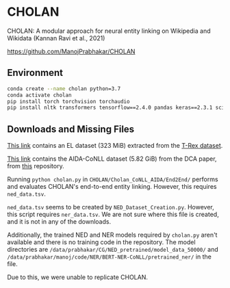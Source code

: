 # CHOLAN

CHOLAN: A modular approach for neural entity linking on Wikipedia and Wikidata (Kannan Ravi et al., 2021)

<https://github.com/ManojPrabhakar/CHOLAN>

## Environment

```bash
conda create --name cholan python=3.7
conda activate cholan
pip install torch torchvision torchaudio
pip install nltk transformers tensorflow==2.4.0 pandas keras==2.3.1 scikit-learn matplotlib seaborn natsort
```

## Downloads and Missing Files

[This link](https://figshare.com/articles/dataset/CHOLAN-EL-Dataset/13607282) contains an EL dataset (323 MiB) extracted from the [T-Rex dataset](https://hadyelsahar.github.io/t-rex/).

[This link](https://drive.google.com/open?id=1MfjzjZH_KKsXshtepzSBwkvjabdEytzh) contains the AIDA-CoNLL dataset (5.82 GiB) from the DCA paper, from [this](https://github.com/YoungXiyuan/DCA) repository.

Running `python cholan.py` in `CHOLAN/Cholan_CoNLL_AIDA/End2End/` performs and evaluates CHOLAN's end-to-end entity linking. However, this requires `ned_data.tsv`.

`ned_data.tsv` seems to be created by `NED_Dataset_Creation.py`. However, this script requires `ner_data.tsv`. We are not sure where this file is created, and it is not in any of the downloads.

Additionally, the trained NED and NER models required by `cholan.py` aren't available and there is no training code in the repository. The model directories are `/data/prabhakar/CG/NED_pretrained/model_data_50000/` and `/data/prabhakar/manoj/code/NER/BERT-NER-CoNLL/pretrained_ner/` in the file.

Due to this, we were unable to replicate CHOLAN.
